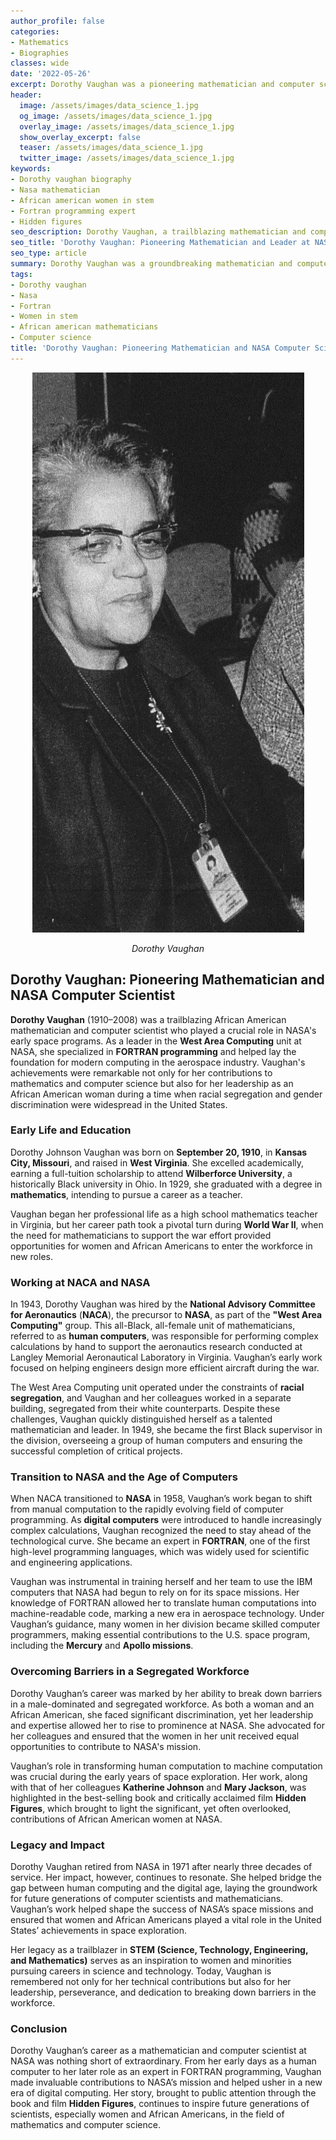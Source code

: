 ```yaml
---
author_profile: false
categories:
- Mathematics
- Biographies
classes: wide
date: '2022-05-26'
excerpt: Dorothy Vaughan was a pioneering mathematician and computer scientist who led NASA's computing division and became a leader in FORTRAN programming. She overcame racial and gender barriers to contribute to the U.S. space program.
header:
  image: /assets/images/data_science_1.jpg
  og_image: /assets/images/data_science_1.jpg
  overlay_image: /assets/images/data_science_1.jpg
  show_overlay_excerpt: false
  teaser: /assets/images/data_science_1.jpg
  twitter_image: /assets/images/data_science_1.jpg
keywords:
- Dorothy vaughan biography
- Nasa mathematician
- African american women in stem
- Fortran programming expert
- Hidden figures
seo_description: Dorothy Vaughan, a trailblazing mathematician and computer scientist, led NASA's computing division and became an expert in FORTRAN programming during a time when women and African Americans faced significant barriers.
seo_title: 'Dorothy Vaughan: Pioneering Mathematician and Leader at NASA'
seo_type: article
summary: Dorothy Vaughan was a groundbreaking mathematician and computer scientist who led the computing division at NASA during a pivotal time in the space race. She became an expert in FORTRAN programming and broke barriers as an African American woman in STEM.
tags:
- Dorothy vaughan
- Nasa
- Fortran
- Women in stem
- African american mathematicians
- Computer science
title: 'Dorothy Vaughan: Pioneering Mathematician and NASA Computer Scientist'
---
```


<p align="center">
  <img src="/assets/images/biographies/Dorothy_Vaughan.jpg" alt="Example Image">
</p>
<p align="center"><i>Dorothy Vaughan</i></p>

## Dorothy Vaughan: Pioneering Mathematician and NASA Computer Scientist

**Dorothy Vaughan** (1910–2008) was a trailblazing African American mathematician and computer scientist who played a crucial role in NASA's early space programs. As a leader in the **West Area Computing** unit at NASA, she specialized in **FORTRAN programming** and helped lay the foundation for modern computing in the aerospace industry. Vaughan's achievements were remarkable not only for her contributions to mathematics and computer science but also for her leadership as an African American woman during a time when racial segregation and gender discrimination were widespread in the United States.

### Early Life and Education

Dorothy Johnson Vaughan was born on **September 20, 1910**, in **Kansas City, Missouri**, and raised in **West Virginia**. She excelled academically, earning a full-tuition scholarship to attend **Wilberforce University**, a historically Black university in Ohio. In 1929, she graduated with a degree in **mathematics**, intending to pursue a career as a teacher.

Vaughan began her professional life as a high school mathematics teacher in Virginia, but her career path took a pivotal turn during **World War II**, when the need for mathematicians to support the war effort provided opportunities for women and African Americans to enter the workforce in new roles.

### Working at NACA and NASA

In 1943, Dorothy Vaughan was hired by the **National Advisory Committee for Aeronautics** (**NACA**), the precursor to **NASA**, as part of the **"West Area Computing"** group. This all-Black, all-female unit of mathematicians, referred to as **human computers**, was responsible for performing complex calculations by hand to support the aeronautics research conducted at Langley Memorial Aeronautical Laboratory in Virginia. Vaughan’s early work focused on helping engineers design more efficient aircraft during the war.

The West Area Computing unit operated under the constraints of **racial segregation**, and Vaughan and her colleagues worked in a separate building, segregated from their white counterparts. Despite these challenges, Vaughan quickly distinguished herself as a talented mathematician and leader. In 1949, she became the first Black supervisor in the division, overseeing a group of human computers and ensuring the successful completion of critical projects.

### Transition to NASA and the Age of Computers

When NACA transitioned to **NASA** in 1958, Vaughan’s work began to shift from manual computation to the rapidly evolving field of computer programming. As **digital computers** were introduced to handle increasingly complex calculations, Vaughan recognized the need to stay ahead of the technological curve. She became an expert in **FORTRAN**, one of the first high-level programming languages, which was widely used for scientific and engineering applications.

Vaughan was instrumental in training herself and her team to use the IBM computers that NASA had begun to rely on for its space missions. Her knowledge of FORTRAN allowed her to translate human computations into machine-readable code, marking a new era in aerospace technology. Under Vaughan’s guidance, many women in her division became skilled computer programmers, making essential contributions to the U.S. space program, including the **Mercury** and **Apollo missions**.

### Overcoming Barriers in a Segregated Workforce

Dorothy Vaughan’s career was marked by her ability to break down barriers in a male-dominated and segregated workforce. As both a woman and an African American, she faced significant discrimination, yet her leadership and expertise allowed her to rise to prominence at NASA. She advocated for her colleagues and ensured that the women in her unit received equal opportunities to contribute to NASA's mission.

Vaughan’s role in transforming human computation to machine computation was crucial during the early years of space exploration. Her work, along with that of her colleagues **Katherine Johnson** and **Mary Jackson**, was highlighted in the best-selling book and critically acclaimed film **Hidden Figures**, which brought to light the significant, yet often overlooked, contributions of African American women at NASA.

### Legacy and Impact

Dorothy Vaughan retired from NASA in 1971 after nearly three decades of service. Her impact, however, continues to resonate. She helped bridge the gap between human computing and the digital age, laying the groundwork for future generations of computer scientists and mathematicians. Vaughan’s work helped shape the success of NASA’s space missions and ensured that women and African Americans played a vital role in the United States’ achievements in space exploration.

Her legacy as a trailblazer in **STEM (Science, Technology, Engineering, and Mathematics)** serves as an inspiration to women and minorities pursuing careers in science and technology. Today, Vaughan is remembered not only for her technical contributions but also for her leadership, perseverance, and dedication to breaking down barriers in the workforce.

### Conclusion

Dorothy Vaughan’s career as a mathematician and computer scientist at NASA was nothing short of extraordinary. From her early days as a human computer to her later role as an expert in FORTRAN programming, Vaughan made invaluable contributions to NASA’s mission and helped usher in a new era of digital computing. Her story, brought to public attention through the book and film **Hidden Figures**, continues to inspire future generations of scientists, especially women and African Americans, in the field of mathematics and computer science.
